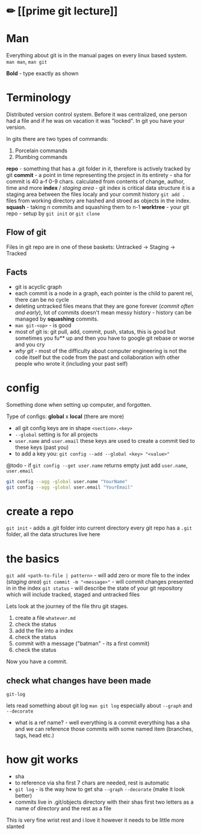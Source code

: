 # ✏ [[prime git lecture]]

# Man
Everything about git is in the manual pages on every linux based system. 
`man man`, `man git`

**Bold** - type exactly as shown 

# Terminology

Distributed version control system. Before it was centralized, one person had a file and if he was on vacation it was "locked". 
In git you have your version. 

In gits there are two types of commands:
1. Porcelain commands
2. Plumbing commands

**repo** - something that has a .git folder in it, therefore is actively tracked by git
**commit** - a point in time representing the project in its entirety - sha for commit is 40 a-f 0-9 chars. calculated from contents of change, author, time and more
**index** / *staging area* - git index is critical data structure it is a staging area between the files localy and your commit history `git add .` files from working directory are hashed and stroed as objects in the index. 
**squash** - taking n commits and squashing them to n-1
**worktree** - your git repo - setup by `git init` or `git clone`
## Flow of git

Files in git repo are in one of these baskets:
Untracked -> Staging -> Tracked


## Facts

- git is acyclic graph 
- each commit is a node in a graph, each pointer  is the child to parent rel, there can be no cycle
- deleting untracked files means that they are gone forever (*commit often and early*), lot of commits doesn't mean messy history - history can be managed by **squashing** commits.
- `man git-<op>` - is good
- most of git is: git pull, add, commit, push, status, this is good but sometimes you fu** up and then you have to google git rebase or worse and you cry
- *why git* - most of the difficulty about computer engineering is not the code itself but the code from the past and collaboration with other people who wrote it (including your past self)

# config

Something done when setting up computer, and forgotten. 

Type of configs: **global** x **local** (there are more)


- all git config keys are in shape `<section>.<key>`
- `--global` setting is for all projects
-  `user.name` and `user.email` these keys are used to create a commit tied to these keys (past you)
- to add a key you: `git config --add --global <key> "<value>"`

@todo - if  `git config --get user.name` returns empty just add `user.name`, `user.email`

```bash
git config --agg -global user.name "YourName"
git config --agg -global user.email "YourEmail"
```

# create a repo

`git init` - adds a .git folder into current directory every git repo has a `.git` folder, all the data structures live here

# the basics

`git add <path-to-file | pattern>` - will add zero or more file to the index (*staging area*)
`git commit -m "<message>"` - will commit changes presented in in the index
`git status` - will describe the state of your git repository which will include tracked, staged and untracked files 

Lets look at the journey of the file thru git stages.

1. create a file `whatever.md`
2. check the status
3. add the file into a index
4. check the status
5. commit with a message ("batman" - its a first commit) 
6. check the status

Now you have a commit. 

## check what changes have been made

`git-log`

lets read something about git log `man git log` especially about `--graph` and `--decorate`

- what  is a ref name? - well everything is a commit everything has a sha and we can reference those commits with some named item (branches, tags, head etc.) 

# how git works

- sha
- to reference via sha first 7 chars are needed, rest is automatic
- `git log` - is the way how to get sha `--graph` `--decorate` (make it look better)
- commits live in .git/objects directory with their shas first two letters as a name of directory and the rest as a file

This is very fine wrist rest and i love it however it needs to be little more slanted


